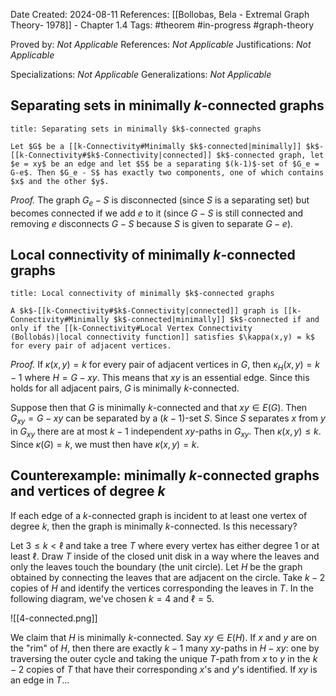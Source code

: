 Date Created: 2024-08-11
References: [[Bollobas, Bela - Extremal Graph Theory- 1978]] - Chapter 1.4
Tags: #theorem #in-progress #graph-theory 

Proved by: <i>Not Applicable</i>
References: <i>Not Applicable</i>
Justifications: <i>Not Applicable</i>

Specializations: <i>Not Applicable</i>
Generalizations: <i>Not Applicable</i>

## Separating sets in minimally $k$-connected graphs

```ad-theorem
title: Separating sets in minimally $k$-connected graphs

Let $G$ be a [[k-Connectivity#Minimally $k$-connected|minimally]] $k$-[[k-Connectivity#$k$-Connectivity|connected]] $k$-connected graph, let $e = xy$ be an edge and let $S$ be a separating $(k-1)$-set of $G_e = G-e$. Then $G_e - S$ has exactly two components, one of which contains $x$ and the other $y$.

```

<i>Proof.</i> The graph $G_e-S$ is disconnected (since $S$ is a separating set) but becomes connected if we add $e$ to it (since $G-S$ is still connected and removing $e$ disconnects $G-S$ because $S$ is given to separate $G-e$).

## Local connectivity of minimally $k$-connected graphs

```ad-theorem
title: Local connectivity of minimally $k$-connected graphs

A $k$-[[k-Connectivity#$k$-Connectivity|connected]] graph is [[k-Connectivity#Minimally $k$-connected|minimally]] $k$-connected if and only if the [[k-Connectivity#Local Vertex Connectivity (Bollobás)|local connectivity function]] satisfies $\kappa(x,y) = k$ for every pair of adjacent vertices.
```

*Proof.* If $\kappa(x,y) = k$ for every pair of adjacent vertices in $G$, then $\kappa_H(x,y) = k-1$ where $H = G-xy$. This means that $xy$ is an essential edge. Since this holds for all adjacent pairs, $G$ is minimally $k$-connected.

Suppose then that $G$ is minimally $k$-connected and that $xy\in E(G)$. Then $G_{xy} = G-xy$ can be separated by a $(k-1)$-set $S$. Since $S$ separates $x$ from $y$ in $G_{xy}$ there are at most $k-1$ independent $xy$-paths in $G_{xy}$. Then $\kappa(x,y) \leq k$. Since $\kappa(G) = k$, we must then have $\kappa(x,y) = k$.

## Counterexample: minimally $k$-connected graphs and vertices of degree $k$

If each edge of a $k$-connected graph is incident to at least one vertex of degree $k$, then the graph is minimally $k$-connected. Is this necessary?

Let $3 \leq k < \ell$ and take a tree $T$ where every vertex has either degree 1 or at least $\ell$. Draw $T$ inside of the closed unit disk in a way where the leaves and only the leaves touch the boundary (the unit circle). Let $H$ be the graph obtained by connecting the leaves that are adjacent on the circle. Take $k-2$ copies of $H$ and identify the vertices corresponding the leaves in $T$. In the following diagram, we've chosen $k = 4$ and $\ell = 5$.

![[4-connected.png]]

We claim that $H$ is minimally $k$-connected. Say $xy \in E(H)$. If $x$ and $y$ are on the "rim" of $H$, then there are exactly $k-1$ many $xy$-paths in $H-xy$: one by traversing the outer cycle and taking the unique $T$-path from $x$ to $y$ in the $k-2$ copies of $T$ that have their corresponding $x$'s and $y$'s identified. If $xy$ is an edge in $T$...

	